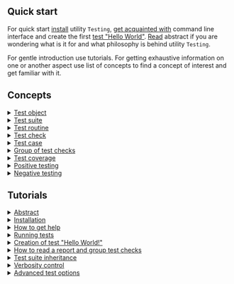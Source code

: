 ## Quick start

For quick start [install](<./tutorial/Installation.md>) utility `Testing`, [get acquainted with](<./tutorial/Running.md>) command line interface and create the first [test "Hello World"](<./tutorial/TestCreation.md>). [Read](<./tutorial/Abstract.md>) abstract if you are wondering what is it for and what philosophy is behind utility `Testing`.

For gentle introduction use tutorials. For getting exhaustive information on one or another aspect use list of concepts to find a concept of interest and get familiar with it.

## Concepts

<details><summary><a href="./concept/TestObject.md">
      Test object
  </a></summary>
  A test object is a system in which proper operation is checked.
</details>
<details><summary><a href="./concept/TestSuite.md">
      Test suite
  </a></summary>
  A test suite is a set of test procedures and test data for testing a test object.
</details>
<details><summary><a href="./concept/TestRoutine.md">
      Test routine
  </a></summary>
  A test routine is a routine (function, method) designed to test some aspect of a test object. The test routine is performed sequentially and contains test checks and a test case.
</details>
<details><summary><a href="./concept/TestCheck.md">
      Test check
  </a></summary>
  Test check is a developer's expectation regarding the behavior of the test object. Test check is expressed by some condition. It is the smallest structural unit of testing.
</details>
<details><summary><a href="./concept/TestCase.md">
      Test case
  </a></summary>
 Test case or group of test checks is one or more test checks with an accompanying code combined into a logical unit to test the functionality of an aspect of a test object.
</details>
<details><summary><a href="./concept/TestCase.md">
      Group of test checks
  </a></summary>
 Test case or group of test checks is one or more test checks with an accompanying code combined into a logical unit to test the functionality of an aspect of a test object.
</details>
<details><summary><a href="./concept/TestCoverage.md">
      Test coverage
  </a></summary>
  Test coverage is a measure of software testing which is determined by the percentage of the program source code being tested.
</details>
<details><summary><a href="./concept/TestCheck.md#Positive-testing">
      Positive testing
  </a></summary>
  It is a test to show the correct operation of the test object under normal conditions without errors in the input data and in the normal state.
</details>
<details><summary><a href="./concept/TestCheck.md#Negative-testing">
      Negative testing
  </a></summary>
  It is a test to show the correct operation of a test object in a false input or an erroneous state.
</details>

## Tutorials

<details><summary><a href="./tutorial/Abstract.md">
      Abstract
  </a></summary>
  General information about utility Testing.
</details>
<details><summary><a href="./tutorial/Installation.md">
      Installation
  </a></summary>
  Installation of the Testing module to test code.
</details>
<details><summary><a href="./tutorial/Help.md">
      How to get help
  </a></summary>
  How to get help or get information about the test suite.
</details>
<details><summary><a href="./tutorial/Running.md">
      Running tests
  </a></summary>
  How to run testing.
</details>
<details><summary><a href="./tutorial/TestCreation.md">
      Creation of test "Hello World!"
  </a></summary>
  Creating a test for concatenation routine.
</details>
<details><summary><a href="./tutorial/Report.md">
      How to read a report and group test checks
  </a></summary>
  How to read a test report and group the test checks in groups and test case. How the test suite content is displayed in the report.
</details>
<details><summary><a href="./tutorial/SuiteInheritance.md">
      Test suite inheritance
  </a></summary>
  An example of how one test suites inherits another.
</details>
<details><summary><a href="./tutorial/Verbosity.md">
      Verbosity control
  </a></summary>
  Changing the amount of output test information using the verbosity option.
</details>
<details><summary><a href="./tutorial/TestOptions.md">
      Advanced test options
  </a></summary>
  How to use advanced options to set up tests.
</details>
